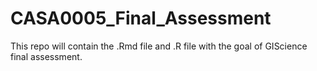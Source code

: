 # CASA0005_Final_Assessment
This repo will contain the .Rmd file and .R file with the goal of GIScience final assessment.
